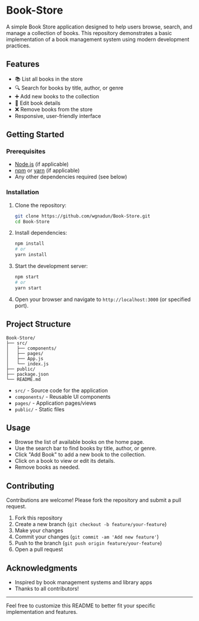 # Book-Store

A simple Book Store application designed to help users browse, search, and manage a collection of books. This repository demonstrates a basic implementation of a book management system using modern development practices.

## Features

- 📚 List all books in the store
- 🔍 Search for books by title, author, or genre
- ➕ Add new books to the collection
- 📝 Edit book details
- ❌ Remove books from the store
- Responsive, user-friendly interface

## Getting Started

### Prerequisites

- [Node.js](https://nodejs.org/) (if applicable)
- [npm](https://www.npmjs.com/) or [yarn](https://yarnpkg.com/) (if applicable)
- Any other dependencies required (see below)

### Installation

1. Clone the repository:
   ```bash
   git clone https://github.com/wgnadun/Book-Store.git
   cd Book-Store
   ```

2. Install dependencies:
   ```bash
   npm install
   # or
   yarn install
   ```

3. Start the development server:
   ```bash
   npm start
   # or
   yarn start
   ```

4. Open your browser and navigate to `http://localhost:3000` (or specified port).

## Project Structure

```
Book-Store/
├── src/
│   ├── components/
│   ├── pages/
│   ├── App.js
│   └── index.js
├── public/
├── package.json
└── README.md
```

- `src/` - Source code for the application
- `components/` - Reusable UI components
- `pages/` - Application pages/views
- `public/` - Static files

## Usage

- Browse the list of available books on the home page.
- Use the search bar to find books by title, author, or genre.
- Click "Add Book" to add a new book to the collection.
- Click on a book to view or edit its details.
- Remove books as needed.

## Contributing

Contributions are welcome! Please fork the repository and submit a pull request.

1. Fork this repository
2. Create a new branch (`git checkout -b feature/your-feature`)
3. Make your changes
4. Commit your changes (`git commit -am 'Add new feature'`)
5. Push to the branch (`git push origin feature/your-feature`)
6. Open a pull request

## Acknowledgments

- Inspired by book management systems and library apps
- Thanks to all contributors!

---
Feel free to customize this README to better fit your specific implementation and features.
